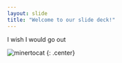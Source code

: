 ```yaml
---
layout: slide
title: "Welcome to our slide deck!"
---
```


I wish I would go out 

![minertocat](https://octodex.github.com/images/minertocat.png)
{: .center}
